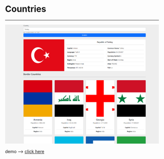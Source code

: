 # Countries
---

![demo](readme/demo.png "demo")

demo --> [click here](https://www.countries-awokendev.netlify.app)

